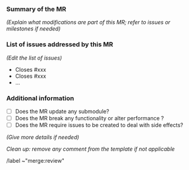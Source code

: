 ### Summary of the MR

*(Explain what modifications are part of this MR; refer to issues or milestones if needed)*

### List of issues addressed by this MR

*(Edit the list of issues)*

* Closes #xxx
* Closes #xxx
* ...

### Additional information

* [ ] Does the MR update any submodule?
* [ ] Does the MR break any functionality or alter performance ?
* [ ] Does the MR require issues to be created to deal with side effects?

*(Give more details if needed)*

*Clean up: remove any comment from the template if not applicable*

/label ~"merge:review"
